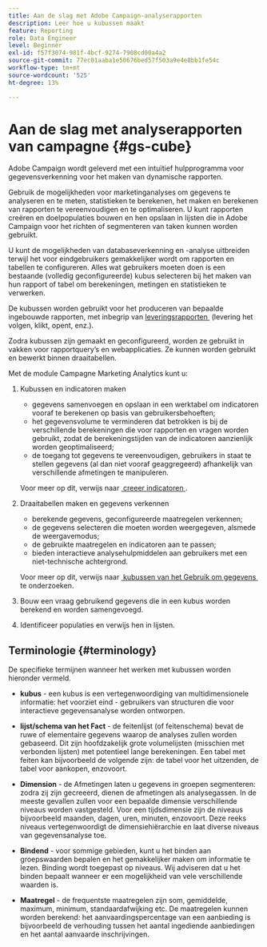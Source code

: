 ```yaml
---
title: Aan de slag met Adobe Campaign-analyserapporten
description: Leer hoe u kubussen maakt
feature: Reporting
role: Data Engineer
level: Beginner
exl-id: f57f3074-981f-4bcf-9274-7908cd00a4a2
source-git-commit: 77ec01aaba1e50676bed57f503a9e4e8bb1fe54c
workflow-type: tm+mt
source-wordcount: '525'
ht-degree: 13%

---
```


# Aan de slag met analyserapporten van campagne {#gs-cube}

Adobe Campaign wordt geleverd met een intuïtief hulpprogramma voor gegevensverkenning voor het maken van dynamische rapporten.

Gebruik de mogelijkheden voor marketinganalyses om gegevens te analyseren en te meten, statistieken te berekenen, het maken en berekenen van rapporten te vereenvoudigen en te optimaliseren. U kunt rapporten creëren en doelpopulaties bouwen en hen opslaan in lijsten die in Adobe Campaign voor het richten of segmenteren van taken kunnen worden gebruikt.

U kunt de mogelijkheden van databaseverkenning en -analyse uitbreiden terwijl het voor eindgebruikers gemakkelijker wordt om rapporten en tabellen te configureren. Alles wat gebruikers moeten doen is een bestaande (volledig geconfigureerde) kubus selecteren bij het maken van hun rapport of tabel om berekeningen, metingen en statistieken te verwerken.

De kubussen worden gebruikt voor het produceren van bepaalde ingebouwde rapporten, met inbegrip van [&#x200B; leveringsrapporten &#x200B;](delivery-reports.md) (levering het volgen, klikt, opent, enz.).

Zodra kubussen zijn gemaakt en geconfigureerd, worden ze gebruikt in vakken voor rapportquery’s en webapplicaties. Ze kunnen worden gebruikt en bewerkt binnen draaitabellen.

Met de module Campagne Marketing Analytics kunt u:

1. Kubussen en indicatoren maken

   * gegevens samenvoegen en opslaan in een werktabel om indicatoren vooraf te berekenen op basis van gebruikersbehoeften;
   * het gegevensvolume te verminderen dat betrokken is bij de verschillende berekeningen die voor rapporten en vragen worden gebruikt, zodat de berekeningstijden van de indicatoren aanzienlijk worden geoptimaliseerd;
   * de toegang tot gegevens te vereenvoudigen, gebruikers in staat te stellen gegevens (al dan niet vooraf geaggregeerd) afhankelijk van verschillende afmetingen te manipuleren.

   Voor meer op dit, verwijs naar [&#x200B; creeer indicatoren &#x200B;](cube-indicators.md).

1. Draaitabellen maken en gegevens verkennen

   * berekende gegevens, geconfigureerde maatregelen verkennen;
   * de gegevens selecteren die moeten worden weergegeven, alsmede de weergavemodus;
   * de gebruikte maatregelen en indicatoren aan te passen;
   * bieden interactieve analysehulpmiddelen aan gebruikers met een niet-technische achtergrond.

   Voor meer op dit, verwijs naar [&#x200B; kubussen van het Gebruik om gegevens &#x200B;](cube-tables.md) te onderzoeken.

1. Bouw een vraag gebruikend gegevens die in een kubus worden berekend en worden samengevoegd.
1. Identificeer populaties en verwijs hen in lijsten.

## Terminologie {#terminology}

De specifieke termijnen wanneer het werken met kubussen worden hieronder vermeld.

* **kubus** - een kubus is een vertegenwoordiging van multidimensionele informatie: het voorziet eind - gebruikers van structuren die voor interactieve gegevensanalyse worden ontworpen.

* **lijst/schema van het Fact** - de feitenlijst (of feitenschema) bevat de ruwe of elementaire gegevens waarop de analyses zullen worden gebaseerd. Dit zijn hoofdzakelijk grote volumelijsten (misschien met verbonden lijsten) met potentieel lange berekeningen. Een tabel met feiten kan bijvoorbeeld de volgende zijn: de tabel voor het uitzenden, de tabel voor aankopen, enzovoort.

* **Dimension** - de Afmetingen laten u gegevens in groepen segmenteren: zodra zij zijn gecreeerd, dienen de afmetingen als analysegassen. In de meeste gevallen zullen voor een bepaalde dimensie verschillende niveaus worden vastgesteld. Voor een tijdsdimensie zijn de niveaus bijvoorbeeld maanden, dagen, uren, minuten, enzovoort. Deze reeks niveaus vertegenwoordigt de dimensiehiërarchie en laat diverse niveaus van gegevensanalyse toe.

* **Bindend** - voor sommige gebieden, kunt u het binden aan groepswaarden bepalen en het gemakkelijker maken om informatie te lezen. Binding wordt toegepast op niveaus. Wij adviseren dat u het binden bepaalt wanneer er een mogelijkheid van vele verschillende waarden is.

* **Maatregel** - de frequentste maatregelen zijn som, gemiddelde, maximum, minimum, standaardafwijking etc. De maatregelen kunnen worden berekend: het aanvaardingspercentage van een aanbieding is bijvoorbeeld de verhouding tussen het aantal ingediende aanbiedingen en het aantal aanvaarde inschrijvingen.
